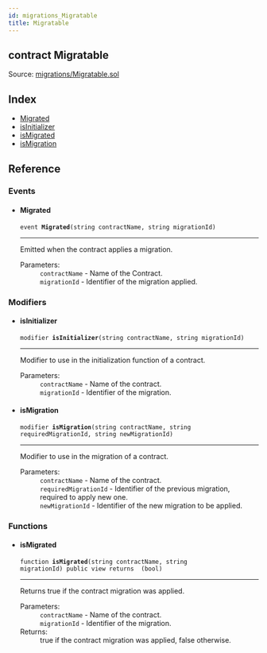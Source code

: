 ```yaml
---
id: migrations_Migratable
title: Migratable
---
```


<div class="contract-doc"><div class="contract"><h2 class="contract-header"><span class="contract-kind">contract</span> Migratable</h2><div class="source">Source: <a href="git+https://github.com/zeppelinos/zos-lib/blob/v0.2.0/contracts/migrations/Migratable.sol" target="_blank">migrations/Migratable.sol</a></div></div><div class="index"><h2>Index</h2><ul><li><a href="migrations_Migratable.html#Migrated">Migrated</a></li><li><a href="migrations_Migratable.html#isInitializer">isInitializer</a></li><li><a href="migrations_Migratable.html#isMigrated">isMigrated</a></li><li><a href="migrations_Migratable.html#isMigration">isMigration</a></li></ul></div><div class="reference"><h2>Reference</h2><div class="events"><h3>Events</h3><ul><li><div class="item event"><span id="Migrated" class="anchor-marker"></span><h4 class="name">Migrated</h4><div class="body"><code class="signature">event <strong>Migrated</strong><span>(string contractName, string migrationId) </span></code><hr/><div class="description"><p>Emitted when the contract applies a migration.</p></div><dl><dt><span class="label-parameters">Parameters:</span></dt><dd><div><code>contractName</code> - Name of the Contract.</div><div><code>migrationId</code> - Identifier of the migration applied.</div></dd></dl></div></div></li></ul></div><div class="modifiers"><h3>Modifiers</h3><ul><li><div class="item modifier"><span id="isInitializer" class="anchor-marker"></span><h4 class="name">isInitializer</h4><div class="body"><code class="signature">modifier <strong>isInitializer</strong><span>(string contractName, string migrationId) </span></code><hr/><div class="description"><p>Modifier to use in the initialization function of a contract.</p></div><dl><dt><span class="label-parameters">Parameters:</span></dt><dd><div><code>contractName</code> - Name of the contract.</div><div><code>migrationId</code> - Identifier of the migration.</div></dd></dl></div></div></li><li><div class="item modifier"><span id="isMigration" class="anchor-marker"></span><h4 class="name">isMigration</h4><div class="body"><code class="signature">modifier <strong>isMigration</strong><span>(string contractName, string requiredMigrationId, string newMigrationId) </span></code><hr/><div class="description"><p>Modifier to use in the migration of a contract.</p></div><dl><dt><span class="label-parameters">Parameters:</span></dt><dd><div><code>contractName</code> - Name of the contract.</div><div><code>requiredMigrationId</code> - Identifier of the previous migration, required to apply new one.</div><div><code>newMigrationId</code> - Identifier of the new migration to be applied.</div></dd></dl></div></div></li></ul></div><div class="functions"><h3>Functions</h3><ul><li><div class="item function"><span id="isMigrated" class="anchor-marker"></span><h4 class="name">isMigrated</h4><div class="body"><code class="signature">function <strong>isMigrated</strong><span>(string contractName, string migrationId) </span><span>public </span><span>view </span><span>returns  (bool) </span></code><hr/><div class="description"><p>Returns true if the contract migration was applied.</p></div><dl><dt><span class="label-parameters">Parameters:</span></dt><dd><div><code>contractName</code> - Name of the contract.</div><div><code>migrationId</code> - Identifier of the migration.</div></dd><dt><span class="label-return">Returns:</span></dt><dd>true if the contract migration was applied, false otherwise.</dd></dl></div></div></li></ul></div></div></div>
